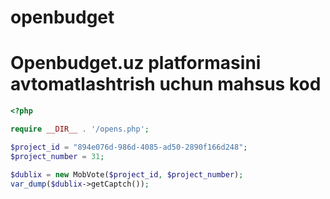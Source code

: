 # openbudget

# Openbudget.uz platformasini avtomatlashtrish uchun mahsus kod


```php
<?php

require __DIR__ . '/opens.php';

$project_id = "894e076d-986d-4085-ad50-2890f166d248";
$project_number = 31;

$dublix = new MobVote($project_id, $project_number);
var_dump($dublix->getCaptch());


```
